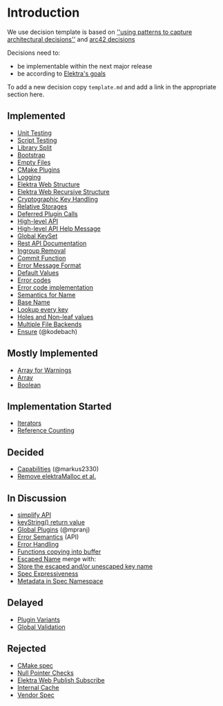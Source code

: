 # Introduction

We use decision template is based on
[''using patterns to capture architectural decisions''](https://dl.acm.org/doi/10.1109/MS.2007.124)
and [arc42 decisions](http://docs.arc42.org/section-9/)

Decisions need to:

- be implementable within the next major release
- be according to [Elektra's goals](/doc/GOALS.md)

To add a new decision copy `template.md` and add a link in the appropriate
section here.

## Implemented

- [Unit Testing](unit_testing.md)
- [Script Testing](script_testing.md)
- [Library Split](library_split.md)
- [Bootstrap](bootstrap.md)
- [Empty Files](empty_files.md)
- [CMake Plugins](cmake_plugins.md)
- [Logging](logging.md)
- [Elektra Web Structure](elektra_web.md)
- [Elektra Web Recursive Structure](elektra_web_recursive.md)
- [Cryptographic Key Handling](cryptograhic_key_handling.md)
- [Relative Storages](relative.md)
- [Deferred Plugin Calls](deferred_plugin_calls.md)
- [High-level API](high_level_api.md)
- [High-level API Help Message](highlevel_help_message.md)
- [Global KeySet](global_keyset.md)
- [Rest API Documentation](rest_api_documentation.md)
- [Ingroup Removal](ingroup_removal.md)
- [Commit Function](commit_function.md)
- [Error Message Format](error_message_format.md)
- [Default Values](default_values.md)
- [Error codes](error_codes.md)
- [Error code implementation](error_code_implementation.md)
- [Semantics for Name](semantics_name.md)
- [Base Name](base_name.md)
- [Lookup every key](lookup_every_key.md)
- [Holes and Non-leaf values](holes.md)
- [Multiple File Backends](multiple_file_backends.md)
- [Ensure](ensure.md) (@kodebach)

## Mostly Implemented

- [Array for Warnings](warning_array.md)
- [Array](array.md)
- [Boolean](boolean.md)

## Implementation Started

- [Iterators](iterators.md)
- [Reference Counting](reference_counting.md)

## Decided

- [Capabilities](capabilities.md) (@markus2330)
- [Remove elektraMalloc et al.](remove_elektra_malloc.md)

## In Discussion

- [simplify API](simplify_api.md)
- [keyString() return value](key_string_return_value.md)
- [Global Plugins](global_plugins.md) (@mpranj)
- [Error Semantics](error_semantics.md) (API)
- [Error Handling](error_handling.md)
- [Functions copying into buffer](functions_with_buffers.md)
- [Escaped Name](escaped_name.md) merge with:
- [Store the escaped and/or unescaped key name](store_name.md)
- [Spec Expressiveness](spec_expressiveness.md)
- [Metadata in Spec Namespace](spec_metadata.md)

## Delayed

- [Plugin Variants](plugin_variants.md)
- [Global Validation](global_validation.md)

## Rejected

- [CMake spec](cmake_spec.md)
- [Null Pointer Checks](null_pointer_checks.md)
- [Elektra Web Publish Subscribe](elektra_web_pubsub.md)
- [Internal Cache](internal_cache.md)
- [Vendor Spec](vendor_spec.md)
